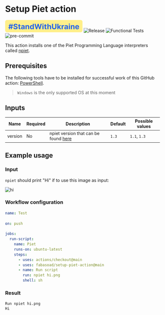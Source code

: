 # Setup Piet action

[![Stand With Ukraine](https://raw.githubusercontent.com/vshymanskyy/StandWithUkraine/main/badges/StandWithUkraine.svg)](https://stand-with-ukraine.pp.ua)
![Release](https://img.shields.io/github/v/release/fabasoad/setup-piet-action?include_prereleases)
![Functional Tests](https://github.com/fabasoad/setup-piet-action/workflows/Functional%20Tests/badge.svg)
![pre-commit](https://github.com/fabasoad/setup-piet-action/actions/workflows/pre-commit.yml/badge.svg)

This action installs one of the Piet Programming Language interpreters
called [npiet](http://www.bertnase.de/npiet).

## Prerequisites

The following tools have to be installed for successful work of this GitHub action:
[PowerShell](https://learn.microsoft.com/en-us/powershell).

> `Windows` is the only supported OS at this moment

## Inputs

<!-- prettier-ignore-start -->
| Name    | Required | Description                                                                   | Default | Possible values |
|---------|----------|-------------------------------------------------------------------------------|---------|-----------------|
| version | No       | npiet version that can be found [here](http://www.bertnase.de/npiet/old.html) | `1.3`   | `1.1`, `1.3`    |
<!-- prettier-ignore-end -->

## Example usage

### Input

`npiet` should print "Hi" if to use this image as input:

![hi](./hi.png)

### Workflow configuration

```yaml
name: Test

on: push

jobs:
  run-script:
    name: Piet
    runs-on: ubuntu-latest
    steps:
      - uses: actions/checkout@main
      - uses: fabasoad/setup-piet-action@main
      - name: Run script
        run: npiet hi.png
        shell: sh
```

### Result

```text
Run npiet hi.png
Hi
```

